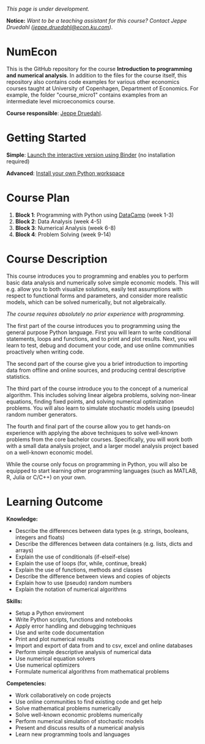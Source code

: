 *This page is under development.* 

**Notice:** *Want to be a teaching assistant for this course? Contact Jeppe Druedahl (<jeppe.druedahl@econ.ku.com>)*.

# NumEcon

This is the GitHub repository for the course **Introduction to programming and numerical analysis**. In addition to the files for the course itself, this repository also contains code examples for various other economics courses taught at University of Copenhagen, Department of Economics. For example, the folder "course_micro1" contains examples from an intermediate level microeconomics course. 

**Course responsible**: [Jeppe Druedahl](http://web.econ.ku.dk/druedahl/).

# Getting Started

**Simple**: [Launch the interactive version using Binder](https://mybinder.org/v2/gh/JeppeDruedahl/NumEcon/master) (no installation required)

**Advanced**: [Install your own Python workspace](https://github.com/JeppeDruedahl/NumEcon/wiki/Installation-Notes)

# Course Plan

1. **Block 1**: Programming with Python using [DataCamp](https://www.datacamp.com/) (week 1-3)
2. **Block 2**: Data Analysis (week 4-5)
3. **Block 3**: Numerical Analysis (week 6-8)
4. **Block 4**: Problem Solving (week 9-14)

# Course Description

This course introduces you to programming and enables you to perform basic data analysis and numerically solve simple economic models. This will e.g. allow you to both visualize solutions, easily test assumptions with respect to functional forms and parameters, and consider more realistic models, which can be solved numerically, but not algebraically.  

*The course requires absolutely no prior experience with programming.*

The first part of the course introduces you to programming using the general purpose Python language. First you will learn to write conditional statements, loops and functions, and to print and plot results. Next, you will learn to test, debug and document your code, and use online communities proactively when writing code. 

The second part of the course give you a brief introduction to importing data from offline and online sources, and producing central descriptive statistics. 

The third part of the course introduce you to the concept of a numerical algorithm. This includes solving linear algebra problems, solving non-linear equations, finding fixed points, and solving numerical optimization problems. You will also learn to simulate stochastic models using (pseudo) random number generators.

The fourth and final part of the course allow you to get hands-on experience with applying the above techniques to solve well-known problems from the core bachelor courses. Specifically, you will work both with a small data analysis project, and a larger model analysis project based on a well-known economic model.

While the course only focus on programming in Python, you will also be equipped to start learning other programming languages (such as MATLAB, R, Julia or C/C++) on your own.

# Learning Outcome

**Knowledge:**
* Describe the differences between data types (e.g.  strings, booleans, integers and floats)
* Describe the differences between data containers (e.g. lists, dicts and arrays)
* Explain the use of conditionals (if-elseif-else)
* Explain the use of loops (for, while, continue, break)
* Explain the use of functions, methods and classes
* Describe the difference between views and copies of objects
* Explain how to use (pseudo) random numbers
* Explain the notation of numerical algorithms

**Skills:**
* Setup a Python enviroment
* Write Python scripts, functions and notebooks
* Apply error handling and debugging techniques
* Use and write code documentation
* Print and plot numerical results
* Import and export of data from and to csv, excel and online databases
* Perform simple descriptive analysis  of numerical data
* Use numerical equation solvers
* Use numerical optimizers
* Formulate numerical algorithms from mathematical problems

**Competencies:**

* Work collaboratively on code projects
* Use online communities to find existing code and get help
* Solve mathematical problems numerically
* Solve well-known economic problems numerically
* Perform numerical simulation of stochastic models
* Present and discuss results of a numerical analysis
* Learn new programming tools and languages
